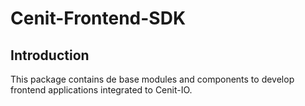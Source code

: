 # Cenit-Frontend-SDK

## Introduction

This package contains de base modules and components to develop frontend applications integrated to Cenit-IO. 